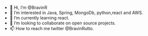 - 👋 Hi, I’m @BravinR
- 👀 I’m interested in Java, Spring, MongoDb, python,react and AWS.
- 🌱 I’m currently learning react.
- 💞️ I’m looking to collaborate on open source projects.
- 📫 How to reach me twitter @BravinRutto.

<!---
BravinR/BravinR is a ✨ special ✨ repository because its `README.md` (this file) appears on your GitHub profile.
You can click the Preview link to take a look at your changes.
--->
